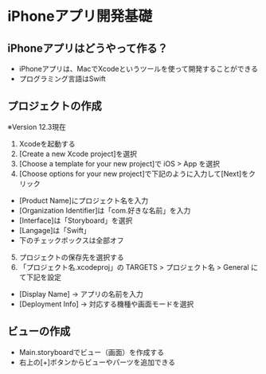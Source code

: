 # iPhoneアプリ開発基礎

## iPhoneアプリはどうやって作る？
- iPhoneアプリは、MacでXcodeというツールを使って開発することができる
- プログラミング言語はSwift

## プロジェクトの作成
※Version 12.3現在

1. Xcodeを起動する
2. [Create a new Xcode project]を選択
3. [Choose a template for your new project]で iOS > App を選択
4. [Choose options for your new project]で下記のように入力して[Next]をクリック
  - [Product Name]にプロジェクト名を入力
  - [Organization Identifier]は「com.好きな名前」を入力
  - [Interface]は「Storyboard」を選択
  - [Langage]は「Swift」
  - 下のチェックボックスは全部オフ
5. プロジェクトの保存先を選択する
6. 「プロジェクト名.xcodeproj」の TARGETS > プロジェクト名 > General にて下記を設定
  - [Display Name] -> アプリの名前を入力
  - [Deployment Info] -> 対応する機種や画面モードを選択

## ビューの作成
- Main.storyboardでビュー（画面）を作成する
- 右上の[+]ボタンからビューやパーツを追加できる
 
